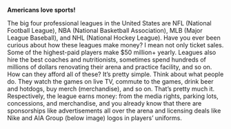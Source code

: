 **Americans love sports!**

The big four professional leagues in the United States are NFL (National Football League), NBA (National Basketball Association), MLB (Major League Baseball), and NHL (National Hockey League). Have you ever been curious about how these leagues make money? I mean not only ticket sales. Some of the highest-paid players make $50 million+ yearly. Leagues also hire the best coaches and nutritionists, sometimes spend hundreds of millions of dollars renovating their arena and practice facility, and so on. How can they afford all of these? It’s pretty simple. Think about what people do. They watch the games on live TV, commute to the games, drink beer and hotdogs, buy merch (merchandise), and so on. That’s pretty much it. Respectively, the league earns money: from the media rights, parking lots, concessions, and merchandise, and you already know that there are sponsorships like advertisements all over the arena and licensing deals like Nike and AIA Group (below image) logos in players’ uniforms.
